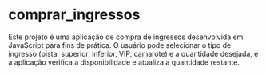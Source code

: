 # comprar_ingressos
Este projeto é uma aplicação de compra de ingressos desenvolvida em JavaScript para fins de prática. O usuário pode selecionar o tipo de ingresso (pista, superior, inferior, VIP, camarote) e a quantidade desejada, e a aplicação verifica a disponibilidade e atualiza a quantidade restante.
